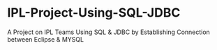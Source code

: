 # IPL-Project-Using-SQL-JDBC
A Project on IPL Teams Using SQL &amp; JDBC by Establishing Connection between Eclipse &amp; MYSQL 
